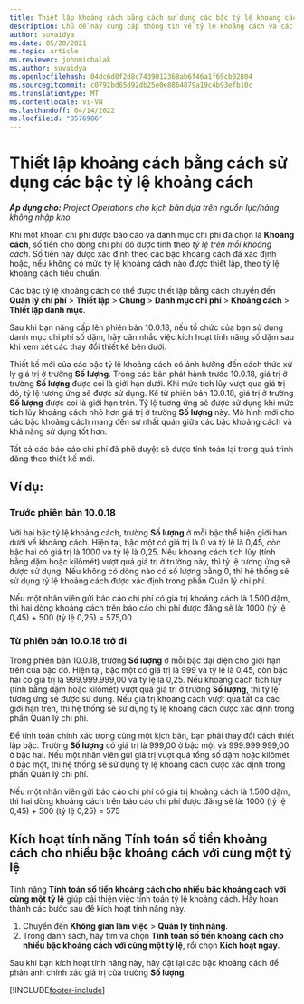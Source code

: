 ```yaml
---
title: Thiết lập khoảng cách bằng cách sử dụng các bậc tỷ lệ khoảng cách
description: Chủ đề này cung cấp thông tin về tỷ lệ khoảng cách và các bậc tỷ lệ khoảng cách.
author: suvaidya
ms.date: 05/20/2021
ms.topic: article
ms.reviewer: johnmichalak
ms.author: suvaidya
ms.openlocfilehash: 04dc6d0f2d8c7439012368ab6f46a1f69cb02804
ms.sourcegitcommit: c0792bd65d92db25e0e8864879a19c4b93efb10c
ms.translationtype: MT
ms.contentlocale: vi-VN
ms.lasthandoff: 04/14/2022
ms.locfileid: "8576986"
---
```

# <a name="set-up-mileage-using-mileage-rate-tiers"></a>Thiết lập khoảng cách bằng cách sử dụng các bậc tỷ lệ khoảng cách

_**Áp dụng cho:** Project Operations cho kịch bản dựa trên nguồn lực/hàng không nhập kho_

Khi một khoản chi phí được báo cáo và danh mục chi phí đã chọn là **Khoảng cách**, số tiền cho dòng chi phí đó được tính theo *tỷ lệ trên mỗi khoảng cách*. Số tiền này được xác định theo các bậc khoảng cách đã xác định hoặc, nếu không có mức tỷ lệ khoảng cách nào được thiết lập, theo tỷ lệ khoảng cách tiêu chuẩn. 

Các bậc tỷ lệ khoảng cách có thể được thiết lập bằng cách chuyển đến **Quản lý chi phí** > **Thiết lập** > **Chung** > **Danh mục chi phí** > **Khoảng cách** > **Thiết lập danh mục**.

Sau khi bạn nâng cấp lên phiên bản 10.0.18, nếu tổ chức của bạn sử dụng danh mục chi phí số dặm, hãy cân nhắc việc kích hoạt tính năng số dặm sau khi xem xét các thay đổi thiết kế bên dưới. 

Thiết kế mới của các bậc tỷ lệ khoảng cách có ảnh hưởng đến cách thức xử lý giá trị ở trường **Số lượng**. Trong các bản phát hành trước 10.0.18, giá trị ở trường **Số lượng** được coi là giới hạn dưới. Khi mức tích lũy vượt qua giá trị đó, tỷ lệ tương ứng sẽ được sử dụng.  Kể từ phiên bản 10.0.18, giá trị ở trường **Số lượng** được coi là giới hạn trên. Tỷ lệ tương ứng sẽ được sử dụng khi mức tích lũy khoảng cách nhỏ hơn giá trị ở trường **Số lượng** này.  Mô hình mới cho các bậc khoảng cách mang đến sự nhất quán giữa các bậc khoảng cách và khả năng sử dụng tốt hơn.   

Tất cả các báo cáo chi phí đã phê duyệt sẽ được tính toán lại trong quá trình đăng theo thiết kế mới.

## <a name="example"></a>Ví dụ:
 
### <a name="before-version-10018"></a>Trước phiên bản 10.0.18
Với hai bậc tỷ lệ khoảng cách, trường **Số lượng** ở mỗi bậc thể hiện giới hạn dưới về khoảng cách. Hiện tại, bậc một có giá trị là 0 và tỷ lệ là 0,45, còn bậc hai có giá trị là 1000 và tỷ lệ là 0,25. Nếu khoảng cách tích lũy (tính bằng dặm hoặc kilômét) vượt quá giá trị ở trường này, thì tỷ lệ tương ứng sẽ được sử dụng. Nếu không có dòng nào có số lượng bằng 0, thì hệ thống sẽ sử dụng tỷ lệ khoảng cách được xác định trong phần Quản lý chi phí. 
 
Nếu một nhân viên gửi báo cáo chi phí có giá trị khoảng cách là 1.500 dặm, thì hai dòng khoảng cách trên báo cáo chi phí được đăng sẽ là: 1000 (tỷ lệ 0,45) + 500 (tỷ lệ 0,25) = 575,00.

### <a name="after-version-10018"></a>Từ phiên bản 10.0.18 trở đi
Trong phiên bản 10.0.18, trường **Số lượng** ở mỗi bậc đại diện cho giới hạn trên của bậc đó. Hiện tại, bậc một có giá trị là 999 và tỷ lệ là 0,45, còn bậc hai có giá trị là 999.999.999,00 và tỷ lệ là 0,25. Nếu khoảng cách tích lũy (tính bằng dặm hoặc kilômét) vượt quá giá trị ở trường **Số lượng**, thì tỷ lệ tương ứng sẽ được sử dụng. Nếu giá trị khoảng cách vượt quá tất cả các giới hạn trên, thì hệ thống sẽ sử dụng tỷ lệ khoảng cách được xác định trong phần Quản lý chi phí. 
 
Để tính toán chính xác trong cùng một kịch bản, bạn phải thay đổi cách thiết lập bậc. Trường **Số lượng** có giá trị là 999,00 ở bậc một và 999.999.999,00 ở bậc hai. Nếu một nhân viên gửi giá trị vượt quá tổng số dặm hoặc kilômét ở bậc một, thì hệ thống sẽ sử dụng tỷ lệ khoảng cách được xác định trong phần Quản lý chi phí. 
  
Nếu một nhân viên gửi báo cáo chi phí có giá trị khoảng cách là 1.500 dặm, thì hai dòng khoảng cách trên báo cáo chi phí được đăng sẽ là: 1000 (tỷ lệ 0,45) + 500 (tỷ lệ 0,25) = 575

## <a name="enable-the-mileage-amount-calculation-for-multiple-mileage-tiers-with-same-rate-feature"></a>Kích hoạt tính năng Tính toán số tiền khoảng cách cho nhiều bậc khoảng cách với cùng một tỷ lệ

Tính năng **Tính toán số tiền khoảng cách cho nhiều bậc khoảng cách với cùng một tỷ lệ** giúp cải thiện việc tính toán tỷ lệ khoảng cách. Hãy hoàn thành các bước sau để kích hoạt tính năng này.

1. Chuyển đến **Không gian làm việc** > **Quản lý tính năng**. 
2. Trong danh sách, hãy tìm và chọn **Tính toán số tiền khoảng cách cho nhiều bậc khoảng cách với cùng một tỷ lệ**, rồi chọn **Kích hoạt ngay**.

Sau khi bạn kích hoạt tính năng này, hãy đặt lại các bậc khoảng cách để phản ánh chính xác giá trị của trường **Số lượng**. 


[!INCLUDE[footer-include](../includes/footer-banner.md)]
